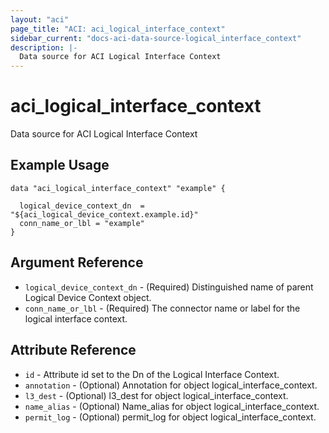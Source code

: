 ```yaml
---
layout: "aci"
page_title: "ACI: aci_logical_interface_context"
sidebar_current: "docs-aci-data-source-logical_interface_context"
description: |-
  Data source for ACI Logical Interface Context
---
```


# aci_logical_interface_context

Data source for ACI Logical Interface Context

## Example Usage

```hcl
data "aci_logical_interface_context" "example" {

  logical_device_context_dn  = "${aci_logical_device_context.example.id}"
  conn_name_or_lbl = "example"
}
```

## Argument Reference

- `logical_device_context_dn` - (Required) Distinguished name of parent Logical Device Context object.
- `conn_name_or_lbl` - (Required) The connector name or label for the logical interface context.

## Attribute Reference

- `id` - Attribute id set to the Dn of the Logical Interface Context.
- `annotation` - (Optional) Annotation for object logical_interface_context.
- `l3_dest` - (Optional) l3_dest for object logical_interface_context.
- `name_alias` - (Optional) Name_alias for object logical_interface_context.
- `permit_log` - (Optional) permit_log for object logical_interface_context.
